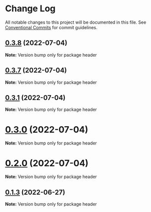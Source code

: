 # Change Log

All notable changes to this project will be documented in this file.
See [Conventional Commits](https://conventionalcommits.org) for commit guidelines.

## [0.3.8](https://github.com/jerkovicl/lerna-playground/compare/v0.3.7...v0.3.8) (2022-07-04)

**Note:** Version bump only for package header

## [0.3.7](https://github.com/jerkovicl/lerna-playground/compare/v0.3.6...v0.3.7) (2022-07-04)

**Note:** Version bump only for package header

## [0.3.1](https://github.com/jerkovicl/lerna-playground/compare/v0.3.0...v0.3.1) (2022-07-04)

**Note:** Version bump only for package header

# [0.3.0](https://github.com/jerkovicl/lerna-playground/compare/v0.2.0...v0.3.0) (2022-07-04)

**Note:** Version bump only for package header

# [0.2.0](https://github.com/jerkovicl/lerna-playground/compare/v0.1.4...v0.2.0) (2022-07-04)

**Note:** Version bump only for package header

## [0.1.3](https://github.com/igal-harel-sage/leran-playground/compare/v0.1.2...v0.1.3) (2022-06-27)

**Note:** Version bump only for package header
